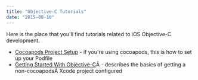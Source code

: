 ```yaml
---
title: "Objective-C Tutorials"
date: "2015-08-10"
---
```


Here is the place that you'll find tutorials related to iOS Objective-C development.

- [Cocoapods Project Setup](/learn/sdk-tutorials/objective-c-tutorials/xcode-objcswift-cocoapods-project-setup/) - if you're using cocoapods, this is how to set up your Podfile
- [Getting Started With Objective-C](/learn/sdk-tutorials/objective-c-tutorials/getting-started-with-objective-c/)Â - describes the basics of getting a non-cocoapodsÂ Xcode project configured

<DocCardList />